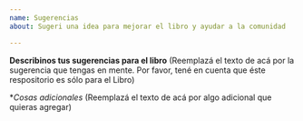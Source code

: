 ```yaml
---
name: Sugerencias
about: Sugeri una idea para mejorar el libro y ayudar a la comunidad

---
```


**Describinos tus sugerencias para el libro**
(Reemplazá el texto de acá por la sugerencia que tengas en mente. Por favor, tené en cuenta que éste respositorio es sólo para el Libro)


**Cosas adicionales*
(Reemplazá el texto de acá por algo adicional que quieras agregar)




